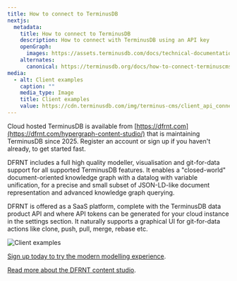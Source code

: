 ```yaml
---
title: How to connect to TerminusDB
nextjs:
  metadata:
    title: How to connect to TerminusDB
    description: How to connect with TerminusDB using an API key
    openGraph:
      images: https://assets.terminusdb.com/docs/technical-documentation-terminuscms-og.png
    alternates:
      canonical: https://terminusdb.org/docs/how-to-connect-terminuscms/
media:
  - alt: Client examples
    caption: ""
    media_type: Image
    title: Client examples
    value: https://cdn.terminusdb.com/img/terminus-cms/client_api_connection.jpeg
---
```


Cloud hosted TerminusDB is available from [https://dfrnt.com](https://dfrnt.com/hypergraph-content-studio/) that is maintaining TerminusDB since 2025. Register an account or sign up if you haven't already, to get started fast.

DFRNT includes a full high quality modeller, visualisation and git-for-data support for all supported TerminusDB features. It enables a "closed-world" document-oriented knowledge graph with a datalog with variable unification, for a precise and small subset of JSON-LD-like document representation and advanced knowledge graph querying.

DFRNT is offered as a SaaS platform, complete with the TerminusDB data product API and where API tokens can be generated for your cloud instance in the settings section. It naturally supports a graphical UI for git-for-data actions like clone, push, pull, merge, rebase etc.

![Client examples](https://dfrnt.com/static/aea014768b104377ca7fb7ffd671029c/fee1b/screenshot-new-graph-workspaces.webp)

[Sign up today to try the modern modelling experience](https://dfrnt.com/sign-up/).

[Read more about the DFRNT content studio](https://dfrnt.com/hypergraph-content-studio/).